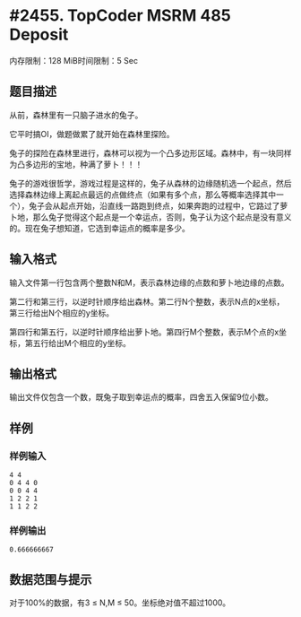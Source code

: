 # #2455. TopCoder MSRM 485 Deposit

内存限制：128 MiB时间限制：5 Sec

## 题目描述

从前，森林里有一只脑子进水的兔子。

它平时搞OI，做题做累了就开始在森林里探险。

兔子的探险在森林里进行，森林可以视为一个凸多边形区域。森林中，有一块同样为凸多边形的宝地，种满了萝卜！！！

兔子的游戏很哲学，游戏过程是这样的，兔子从森林的边缘随机选一个起点，然后选择森林边缘上离起点最远的点做终点（如果有多个点，那么等概率选择其中一个），兔子会从起点开始，沿直线一路跑到终点，如果奔跑的过程中，它路过了萝卜地，那么兔子觉得这个起点是一个幸运点，否则，兔子认为这个起点是没有意义的。现在兔子想知道，它选到幸运点的概率是多少。

## 输入格式

输入文件第一行包含两个整数N和M，表示森林边缘的点数和萝卜地边缘的点数。

第二行和第三行，以逆时针顺序给出森林。第二行N个整数，表示N点的x坐标，第三行给出N个相应的y坐标。

第四行和第五行，以逆时针顺序给出萝卜地。第四行M个整数，表示M个点的x坐标，第五行给出M个相应的y坐标。

## 输出格式

输出文件仅包含一个数，既兔子取到幸运点的概率，四舍五入保留9位小数。

## 样例

### 样例输入

    
    4 4
    0 4 4 0
    0 0 4 4
    1 2 2 1
    1 1 2 2
    
    

### 样例输出

    
    0.666666667
    
    

## 数据范围与提示

 对于100%的数据，有3 &le; N,M &le; 50。坐标绝对值不超过1000。
